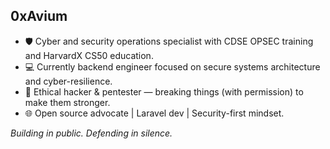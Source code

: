 ## 0xAvium

- 🛡️ Cyber and security operations specialist with CDSE OPSEC training and HarvardX CS50 education.
- 💻 Currently backend engineer focused on secure systems architecture and cyber-resilience.
- 🎯 Ethical hacker & pentester — breaking things (with permission) to make them stronger.
- 🌐 Open source advocate | Laravel dev | Security-first mindset.

_Building in public. Defending in silence._
